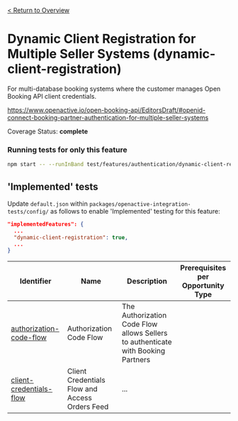 [< Return to Overview](../../README.md)
# Dynamic Client Registration for Multiple Seller Systems (dynamic-client-registration)

For multi-database booking systems where the customer manages Open Booking API client credentials.


https://www.openactive.io/open-booking-api/EditorsDraft/#openid-connect-booking-partner-authentication-for-multiple-seller-systems

Coverage Status: **complete**



### Running tests for only this feature

```bash
npm start -- --runInBand test/features/authentication/dynamic-client-registration/
```



## 'Implemented' tests

Update `default.json` within `packages/openactive-integration-tests/config/` as follows to enable 'Implemented' testing for this feature:

```json
"implementedFeatures": {
  ...
  "dynamic-client-registration": true,
  ...
}
```

| Identifier | Name | Description | Prerequisites per Opportunity Type |
|------------|------|-------------|---------------|
| [authorization-code-flow](./implemented/authorization-code-flow-test.js) | Authorization Code Flow | The Authorization Code Flow allows Sellers to authenticate with Booking Partners |  |
| [client-credentials-flow](./implemented/client-credentials-flow-test.js) | Client Credentials Flow and Access Orders Feed | ... |  |


